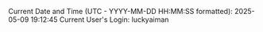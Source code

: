 Current Date and Time (UTC - YYYY-MM-DD HH:MM:SS formatted): 2025-05-09 19:12:45
Current User's Login: luckyaiman
